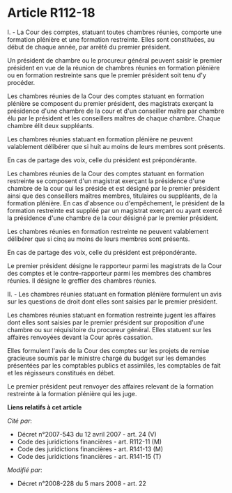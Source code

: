 # Article R112-18

I. - La Cour des comptes, statuant toutes chambres réunies, comporte une formation plénière et une formation restreinte.
Elles sont constituées, au début de chaque année, par arrêté du premier président.

Un président de chambre ou le procureur général peuvent saisir le premier président en vue de la réunion de chambres réunies
en formation plénière ou en formation restreinte sans que le premier président soit tenu d'y procéder.

Les chambres réunies de la Cour des comptes statuant en formation plénière se composent du premier président, des magistrats
exerçant la présidence d'une chambre de la cour et d'un conseiller maître par chambre élu par le président et les conseillers
maîtres de chaque chambre. Chaque chambre élit deux suppléants.

Les chambres réunies statuant en formation plénière ne peuvent valablement délibérer que si huit au moins de leurs membres
sont présents.

En cas de partage des voix, celle du président est prépondérante.

Les chambres réunies de la Cour des comptes statuant en formation restreinte se composent d'un magistrat exerçant la
présidence d'une chambre de la cour qui les préside et est désigné par le premier président ainsi que des conseillers maîtres
membres, titulaires ou suppléants, de la formation plénière. En cas d'absence ou d'empêchement, le président de la formation
restreinte est suppléé par un magistrat exerçant ou ayant exercé la présidence d'une chambre de la cour désigné par le
premier président.

Les chambres réunies en formation restreinte ne peuvent valablement délibérer que si cinq au moins de leurs membres sont
présents.

En cas de partage des voix, celle du président est prépondérante.

Le premier président désigne le rapporteur parmi les magistrats de la Cour des comptes et le contre-rapporteur parmi les
membres des chambres réunies. Il désigne le greffier des chambres réunies.

II. - Les chambres réunies statuant en formation plénière formulent un avis sur les questions de droit dont elles sont
saisies par le premier président.

Les chambres réunies statuant en formation restreinte jugent les affaires dont elles sont saisies par le premier président
sur proposition d'une chambre ou sur réquisitoire du procureur général. Elles statuent sur les affaires renvoyées devant la
Cour après cassation. 

Elles formulent l'avis de la Cour des comptes sur les projets de remise gracieuse soumis par le ministre chargé du budget sur
les demandes présentées par les comptables publics et assimilés, les comptables de fait et les régisseurs constitués en
débet.

Le premier président peut renvoyer des affaires relevant de la formation restreinte à la formation plénière qui les juge.

**Liens relatifs à cet article**

_Cité par_:

  - Décret n°2007-543 du 12 avril 2007 - art. 24 (V)
  - Code des juridictions financières - art. R112-11 (M)
  - Code des juridictions financières - art. R141-13 (M)
  - Code des juridictions financières - art. R141-15 (T)

_Modifié par_:

  - Décret n°2008-228 du 5 mars 2008 - art. 22
